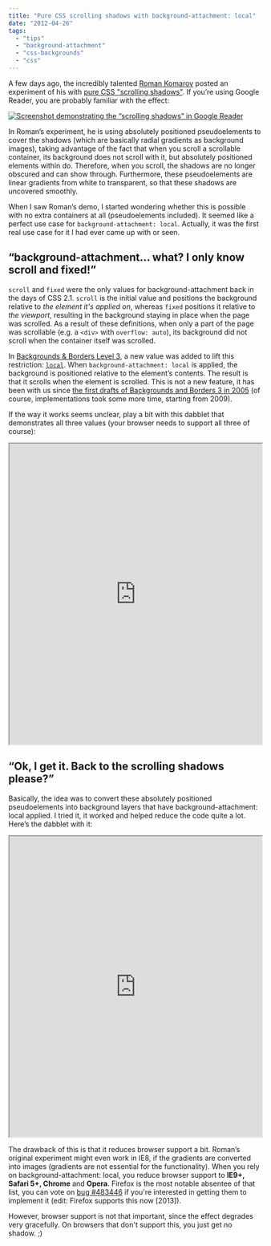 ```yaml
---
title: "Pure CSS scrolling shadows with background-attachment: local"
date: "2012-04-26"
tags:
  - "tips"
  - "background-attachment"
  - "css-backgrounds"
  - "css"
---
```


A few days ago, the incredibly talented [Roman Komarov](https://twitter.com/kizmarh) posted an experiment of his with [pure CSS "scrolling shadows"](http://kizu.ru/en/fun/shadowscroll/). If you’re using Google Reader, you are probably familiar with the effect:

[![Screenshot demonstrating the “scrolling shadows” in Google Reader](images/scrolling-shadows.png "“Scrolling shadows” in Google Reader")](images/scrolling-shadows.png)

In Roman’s experiment, he is using absolutely positioned pseudoelements to cover the shadows (which are basically radial gradients as background images), taking advantage of the fact that when you scroll a scrollable container, its background does not scroll with it, but absolutely positioned elements within do. Therefore, when you scroll, the shadows are no longer obscured and can show through. Furthermore, these pseudoelements are linear gradients from white to transparent, so that these shadows are uncovered smoothly.

When I saw Roman’s demo, I started wondering whether this is possible with no extra containers at all (pseudoelements included). It seemed like a perfect use case for `background-attachment: local`. Actually, it was the first real use case for it I had ever came up with or seen.

## “background-attachment... what? I only know scroll and fixed!”

`scroll` and `fixed` were the only values for background-attachment back in the days of CSS 2.1. `scroll` is the initial value and positions the background relative to _the element it's applied on_, whereas `fixed` positions it relative to _the viewport_, resulting in the background staying in place when the page was scrolled. As a result of these definitions, when only a part of the page was scrollable (e.g. a `<div>` with `overflow: auto`), its background did not scroll when the container itself was scrolled.

In [Backgrounds & Borders Level 3](http://w3.org/TR/css3-background), a new value was added to lift this restriction: [`local`](http://www.w3.org/TR/css3-background/#local0). When `background-attachment: local` is applied, the background is positioned relative to the element’s contents. The result is that it scrolls when the element is scrolled. This is not a new feature, it has been with us since [the first drafts of Backgrounds and Borders 3 in 2005](http://www.w3.org/TR/2005/WD-css3-background-20050216/#the-background-attachment) (of course, implementations took some more time, starting from 2009).

If the way it works seems unclear, play a bit with this dabblet that demonstrates all three values (your browser needs to support all three of course):

<iframe style="width: 100%; height: 600px;" src="https://dabblet.com/gist/2494566" width="320" height="240"></iframe>

## “Ok, I get it. Back to the scrolling shadows please?”

Basically, the idea was to convert these absolutely positioned pseudoelements into background layers that have background-attachment: local applied. I tried it, it worked and helped reduce the code quite a lot. Here’s the dabblet with it:

<iframe style="width: 100%; height: 600px;" src="https://dabblet.com/gist/2462915" width="320" height="240"></iframe>

The drawback of this is that it reduces browser support a bit. Roman’s original experiment might even work in IE8, if the gradients are converted into images (gradients are not essential for the functionality). When you rely on background-attachment: local, you reduce browser support to **IE9+, Safari 5+, Chrome** and **Opera**. Firefox is the most notable absentee of that list, you can vote on [bug #483446](https://bugzilla.mozilla.org/show_bug.cgi?id=483446) if you're interested in getting them to implement it (edit: Firefox supports this now \[2013\]).

However, browser support is not that important, since the effect degrades very gracefully. On browsers that don't support this, you just get no shadow. ;)

